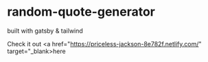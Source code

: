 # random-quote-generator

built with gatsby & tailwind

Check it out <a href="https://priceless-jackson-8e782f.netlify.com/" target="_blank>here</a>
